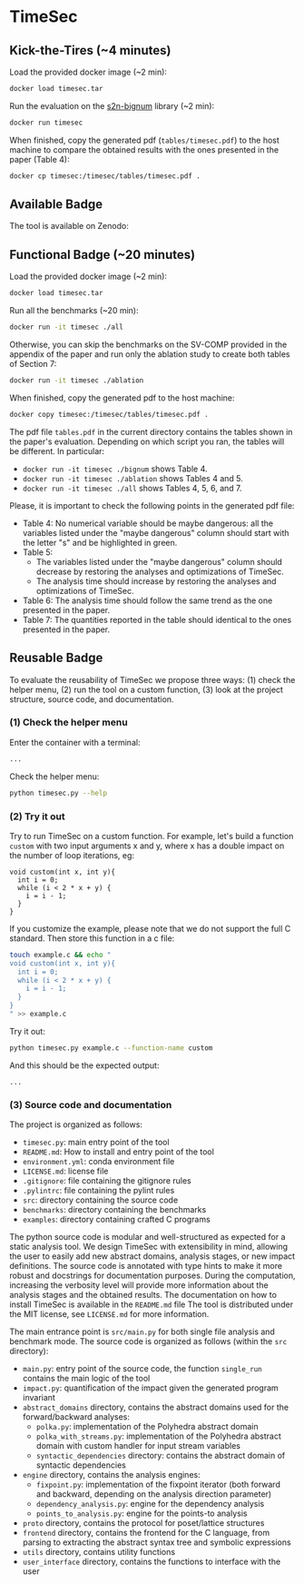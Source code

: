 # TimeSec

## Kick-the-Tires (~4 minutes)

Load the provided docker image (~2 min):

```bash
docker load timesec.tar
```

Run the evaluation on the [s2n-bignum](https://github.com/awslabs/s2n-bignum) library (~2 min):
```bash
docker run timesec
```

When finished, copy the generated pdf (`tables/timesec.pdf`) to the host machine to compare the obtained results with the ones presented in the paper (Table 4):
```bash
docker cp timesec:/timesec/tables/timesec.pdf .
```


## Available Badge
The tool is available on Zenodo:

## Functional Badge (~20 minutes)

Load the provided docker image (~2 min):

```bash
docker load timesec.tar
```
Run all the benchmarks (~20 min):
```bash
docker run -it timesec ./all
```
Otherwise, you can skip the benchmarks on the SV-COMP provided in the appendix of the paper and run only the ablation study to create both tables of Section 7:
```bash
docker run -it timesec ./ablation
```

When finished, copy the generated pdf to the host machine:
```bash
docker copy timesec:/timesec/tables/timesec.pdf .
```

The pdf file `tables.pdf` in the current directory contains the tables shown in the paper's evaluation. Depending on which script you ran, the tables will be different. In particular:
- `docker run -it timesec ./bignum` shows Table 4.
- `docker run -it timesec ./ablation` shows Tables 4 and 5.
- `docker run -it timesec ./all` shows Tables 4, 5, 6, and 7.

Please, it is important to check the following points in the generated pdf file:
- Table 4:
  No numerical variable should be maybe dangerous: all the variables listed under the "maybe dangerous" column should start with the letter "s" and be highlighted in green.
- Table 5:
  - The variables listed under the "maybe dangerous" column should decrease by restoring the analyses and optimizations of TimeSec.
  - The analysis time should increase by restoring the analyses and optimizations of TimeSec.
- Table 6:
  The analysis time should follow the same trend as the one presented in the paper.
- Table 7:
  The quantities reported in the table should identical to the ones presented in the paper.

## Reusable Badge

To evaluate the reusability of TimeSec we propose three ways: (1) check the helper menu, (2) run the tool on a custom function, (3) look at the project structure, source code, and documentation.

### (1) Check the helper menu

Enter the container with a terminal:
```bash
...
```

Check the helper menu:
```bash
python timesec.py --help
```

### (2) Try it out

Try to run TimeSec on a custom function.
For example, let's build a function `custom` with two input arguments x and y, where x has a double impact on the number of loop iterations, eg:
```
void custom(int x, int y){
  int i = 0;
  while (i < 2 * x + y) {
    i = i - 1;
  }
}
```
If you customize the example, please note that we do not support the full C standard. Then store this function in a c file:
```bash
touch example.c && echo "
void custom(int x, int y){
  int i = 0;
  while (i < 2 * x + y) {
    i = i - 1;
  }
}
" >> example.c
```

Try it out:
```bash
python timesec.py example.c --function-name custom
```

And this should be the expected output:
```
...
```


### (3) Source code and documentation

The project is organized as follows:

- `timesec.py`: main entry point of the tool
- `README.md`: How to install and entry point of the tool
- `environment.yml`: conda environment file
- `LICENSE.md`: license file
- `.gitignore`: file containing the gitignore rules
- `.pylintrc`: file containing the pylint rules
- `src`: directory containing the source code
- `benchmarks`: directory containing the benchmarks
- `examples`: directory containing crafted C programs

The python source code is modular and well-structured as expected for a static analysis tool. We design TimeSec with extensibility in mind, allowing the user to easily add new abstract domains, analysis stages, or new impact definitions. The source code is annotated with type hints to make it more robust and docstrings for documentation purposes.
During the computation, increasing the verbosity level will provide more information about the analysis stages and the obtained results.
The documentation on how to install TimeSec is available in the `README.md` file
The tool is distributed under the MIT license, see `LICENSE.md` for more information.

The main entrance point is `src/main.py` for both single file analysis and benchmark mode. The source code is organized as follows (within the `src` directory):
- `main.py`: entry point of the source code, the function `single_run` contains the main logic of the tool
- `impact.py`: quantification of the impact given the generated program invariant
- `abstract_domains` directory, contains the abstract domains used for the forward/backward analyses:
  - `polka.py`: implementation of the Polyhedra abstract domain
  - `polka_with_streams.py`: implementation of the Polyhedra abstract domain with custom handler for input stream variables
  - `syntactic_dependencies` directory: contains the abstract domain of syntactic dependencies
- `engine` directory, contains the analysis engines:
  - `fixpoint.py`: implementation of the fixpoint iterator (both forward and backward, depending on the analysis direction parameter)
  - `dependency_analysis.py`: engine for the dependency analysis
  - `points_to_analysis.py`: engine for the points-to analysis
- `proto` directory, contains the protocol for poset/lattice structures
- `frontend` directory, contains the frontend for the C language, from parsing to extracting the abstract syntax tree and symbolic expressions
- `utils` directory, contains utility functions
- `user_interface` directory, contains the functions to interface with the user
